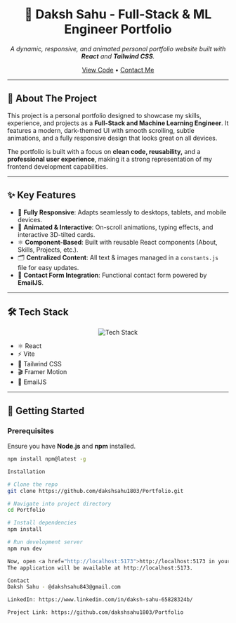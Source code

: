 <h1 align="center">🚀 Daksh Sahu - Full-Stack & ML Engineer Portfolio</h1>

<p align="center">
  <i>A dynamic, responsive, and animated personal portfolio website built with <b>React</b> and <b>Tailwind CSS</b>.</i>
</p>

<p align="center">
  <a href="https://github.com/dakshsahu1803/Portfolio">View Code</a> •
  <a href="https://github.com/dakshsahu1803">Contact Me</a>
</p>

<hr>

<h2>📌 About The Project</h2>
<p>
This project is a personal portfolio designed to showcase my skills, experience, and projects as a <b>Full-Stack and Machine Learning Engineer</b>. 
It features a modern, dark-themed UI with smooth scrolling, subtle animations, and a fully responsive design that looks great on all devices.
</p>

<p>
The portfolio is built with a focus on <b>clean code, reusability,</b> and a <b>professional user experience</b>, making it a strong representation of my frontend development capabilities.
</p>

<hr>

<h2>✨ Key Features</h2>
<ul>
  <li>📱 <b>Fully Responsive</b>: Adapts seamlessly to desktops, tablets, and mobile devices.</li>
  <li>🎨 <b>Animated & Interactive</b>: On-scroll animations, typing effects, and interactive 3D-tilted cards.</li>
  <li>⚛️ <b>Component-Based</b>: Built with reusable React components (About, Skills, Projects, etc.).</li>
  <li>🗂 <b>Centralized Content</b>: All text & images managed in a <code>constants.js</code> file for easy updates.</li>
  <li>📧 <b>Contact Form Integration</b>: Functional contact form powered by <b>EmailJS</b>.</li>
</ul>

<hr>

<h2>🛠 Tech Stack</h2>
<p align="center">
  <img src="https://skillicons.dev/icons?i=react,vite,tailwind,framer,emailjs" alt="Tech Stack" />
</p>

<ul>
  <li>⚛️ React</li>
  <li>⚡ Vite</li>
  <li>🎨 Tailwind CSS</li>
  <li>🎬 Framer Motion</li>
  <li>📧 EmailJS</li>
</ul>

<hr>

<h2>🚀 Getting Started</h2>

<h3>Prerequisites</h3>
<p>Ensure you have <b>Node.js</b> and <b>npm</b> installed.</p>

```bash
npm install npm@latest -g

Installation

# Clone the repo
git clone https://github.com/dakshsahu1803/Portfolio.git

# Navigate into project directory
cd Portfolio

# Install dependencies
npm install

# Run development server
npm run dev

Now, open <a href="http://localhost:5173">http://localhost:5173 in your browser 🚀📬
The application will be available at http://localhost:5173.

Contact
Daksh Sahu - @dakshsahu843@gmail.com

LinkedIn: https://www.linkedin.com/in/daksh-sahu-65828324b/

Project Link: https://github.com/dakshsahu1803/Portfolio

